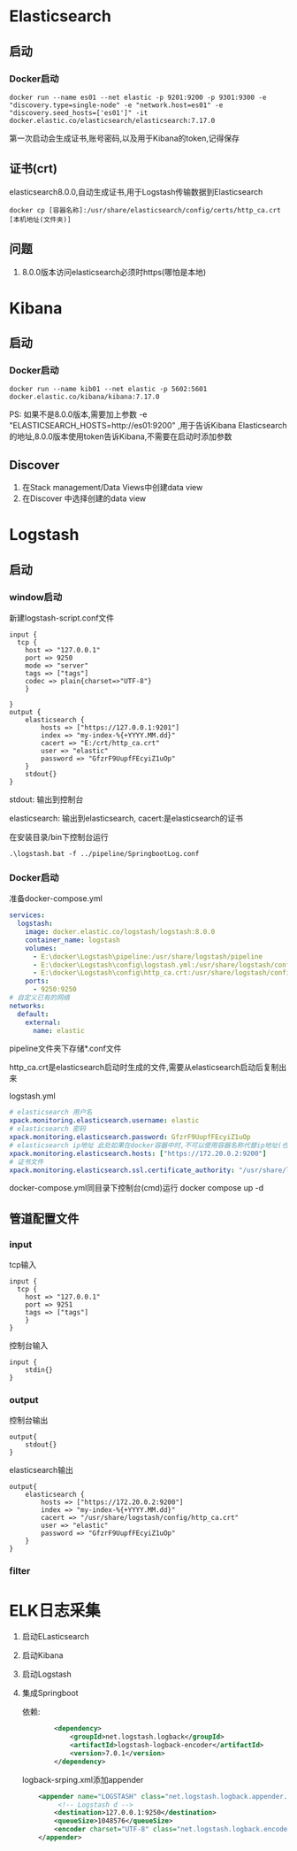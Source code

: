 # Elasticsearch

## 启动

### Docker启动

```shell
docker run --name es01 --net elastic -p 9201:9200 -p 9301:9300 -e "discovery.type=single-node" -e "network.host=es01" -e "discovery.seed_hosts=['es01']" -it docker.elastic.co/elasticsearch/elasticsearch:7.17.0
```

第一次启动会生成证书,账号密码,以及用于Kibana的token,记得保存

## 证书(crt)

elasticsearch8.0.0,自动生成证书,用于Logstash传输数据到Elasticsearch

```
docker cp [容器名称]:/usr/share/elasticsearch/config/certs/http_ca.crt [本机地址(文件夹)]
```



## 问题

1. 8.0.0版本访问elasticsearch必须时https(哪怕是本地)

# Kibana

## 启动

### Docker启动

```shell
docker run --name kib01 --net elastic -p 5602:5601 docker.elastic.co/kibana/kibana:7.17.0
```

PS: 如果不是8.0.0版本,需要加上参数 -e "ELASTICSEARCH_HOSTS=http://es01:9200" ,用于告诉Kibana Elasticsearch的地址,8.0.0版本使用token告诉Kibana,不需要在启动时添加参数

## Discover

1. 在Stack management/Data Views中创建data view
2. 在Discover 中选择创建的data view

# Logstash

## 启动

### window启动

新建logstash-script.conf文件

```
input {
  tcp {
    host => "127.0.0.1"
    port => 9250
    mode => "server"
    tags => ["tags"]
    codec => plain{charset=>"UTF-8"}
    }

}
output {
    elasticsearch {
        hosts => ["https://127.0.0.1:9201"]
        index => "my-index-%{+YYYY.MM.dd}"
        cacert => "E:/crt/http_ca.crt"
        user => "elastic"
        password => "GfzrF9UupfFEcyiZ1uOp"
    }
    stdout{}
}

```

stdout: 输出到控制台

elasticsearch: 输出到elasticsearch, cacert:是elasticsearch的证书

在安装目录/bin下控制台运行

```shell
.\logstash.bat -f ../pipeline/SpringbootLog.conf
```

### Docker启动

准备docker-compose.yml

```yml
services:
  logstash:
    image: docker.elastic.co/logstash/logstash:8.0.0
    container_name: logstash
    volumes:
      - E:\docker\Logstash\pipeline:/usr/share/logstash/pipeline
      - E:\docker\Logstash\config\logstash.yml:/usr/share/logstash/config/logstash.yml
      - E:\docker\Logstash\config\http_ca.crt:/usr/share/logstash/config/http_ca.crt
    ports:
      - 9250:9250
# 自定义已有的网络
networks:
  default:
    external:
      name: elastic

```

pipeline文件夹下存储*.conf文件

http_ca.crt是elasticsearch启动时生成的文件,需要从elasticsearch启动后复制出来

logstash.yml

```yml
# elasticsearch 用户名
xpack.monitoring.elasticsearch.username: elastic
# elasticsearch 密码
xpack.monitoring.elasticsearch.password: GfzrF9UupfFEcyiZ1uOp
# elasticsearch ip地址 此处如果在docker容器中时,不可以使用容器名称代替ip地址(也许可以,但可能需要其他配置)
xpack.monitoring.elasticsearch.hosts: ["https://172.20.0.2:9200"]
# 证书文件
xpack.monitoring.elasticsearch.ssl.certificate_authority: "/usr/share/logstash/config/http_ca.crt"
```

docker-compose.yml同目录下控制台(cmd)运行 docker compose up -d

## 管道配置文件

### input

tcp输入

```
input {
  tcp {
    host => "127.0.0.1"
    port => 9251
    tags => ["tags"]
    }
}
```

控制台输入

```
input {
	stdin{}
}
```





### output

控制台输出

```
output{
	stdout{}
}
```

elasticsearch输出

```
output{
    elasticsearch {
        hosts => ["https://172.20.0.2:9200"]
        index => "my-index-%{+YYYY.MM.dd}"
        cacert => "/usr/share/logstash/config/http_ca.crt"
        user => "elastic"
        password => "GfzrF9UupfFEcyiZ1uOp"
    }
}
```





### filter

# ELK日志采集

1. 启动ELasticsearch

2. 启动Kibana

3. 启动Logstash

4. 集成Springboot

   依赖:

   ```xml
           <dependency>
               <groupId>net.logstash.logback</groupId>
               <artifactId>logstash-logback-encoder</artifactId>
               <version>7.0.1</version>
           </dependency>
   ```

   logback-srping.xml添加appender

   ```xml
       <appender name="LOGSTASH" class="net.logstash.logback.appender.LogstashTcpSocketAppender">
        	<!-- Logstash d -->   
           <destination>127.0.0.1:9250</destination>
           <queueSize>1048576</queueSize>
           <encoder charset="UTF-8" class="net.logstash.logback.encoder.LogstashEncoder" />
       </appender>
   ```

   